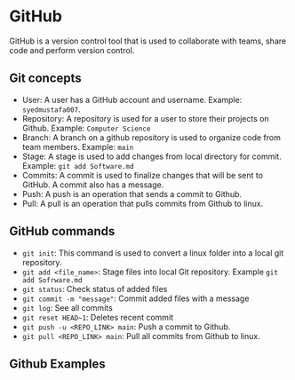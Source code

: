 # GitHub
GitHub is a version control tool that is used to collaborate with teams, share code and perform version control.

## Git concepts
- User: A user has a GitHub account and username. Example: `syedmustafa007`.
- Repository: A repository is used for a user to store their projects on Github. Example: `Computer Science`
- Branch: A branch on a github repository is used to organize code from team members. Example: `main`
- Stage: A stage is used to add changes from local directory for commit. Example: `git add Software.md`
- Commits: A commit is used to finalize changes that will be sent to GitHub. A commit also has a message.
- Push: A push is an operation that sends a commit to Github.
- Pull: A pull is an operation that pulls commits from Github to linux. 

## GitHub commands
- `git init`: This command is used to convert a linux folder into a local git repository.
- `git add <file_name>`: Stage files into local Git repository. Example `git add Sofrware.md`
- `git status`: Check status of added files
- `git commit -m "message"`: Commit added files with a message
- `git log`: See all commits
- `git reset HEAD~1`: Deletes recent commit
- `git push -u <REPO_LINK> main`: Push a commit to Github.
- `git pull <REPO_LINK> main`: Pull all commits from Github to linux. 

## Github Examples